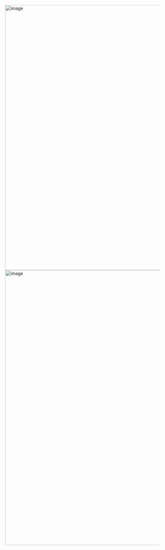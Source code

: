 <img width="1047" height="863" alt="image" src="https://github.com/user-attachments/assets/e4bd69d6-08d4-43fe-81c4-dd0c7468b73c" />
<img width="1498" height="895" alt="image" src="https://github.com/user-attachments/assets/c48da6d8-dac5-4000-bb27-11e9832f687c" />

